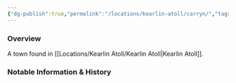```yaml
---
{"dg-publish":true,"permalink":"/locations/kearlin-atoll/carryn/","tags":["Location","Unexplored"],"noteIcon":""}
---
```



### Overview
A town found in [[Locations/Kearlin Atoll/Kearlin Atoll\|Kearlin Atoll]].

### Notable Information & History 